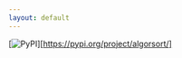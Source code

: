 ```yaml
---
layout: default
---
```


[![PyPI][pypi-badge]][https://pypi.org/project/algorsort/]

[pypi-badge]: https://img.shields.io/pypi/v/zensols.nlp.svg